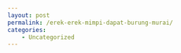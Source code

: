 ```yaml
---
layout: post
permalink: /erek-erek-mimpi-dapat-burung-murai/
categories:
    - Uncategorized
---
```


